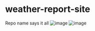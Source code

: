 # weather-report-site
Repo name says it all
![image](https://user-images.githubusercontent.com/35144104/169545444-74665066-fc92-4b24-9389-744209844d66.png)
![image](https://user-images.githubusercontent.com/35144104/169545523-dcf99c65-3b02-4f83-9fbe-d6b0e3aba4b1.png)
